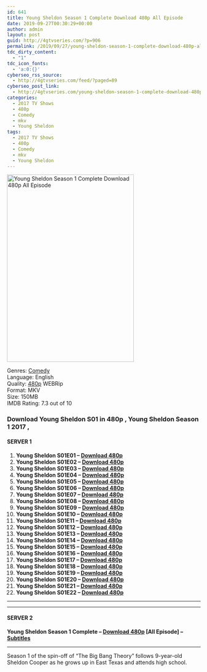 ```yaml
---
id: 641
title: Young Sheldon Season 1 Complete Download 480p All Episode
date: 2019-09-27T00:30:29+00:00
author: admin
layout: post
guid: http://4gtvseries.com/?p=906
permalink: /2019/09/27/young-sheldon-season-1-complete-download-480p-all-episode-3/
tdc_dirty_content:
  - "1"
tdc_icon_fonts:
  - 'a:0:{}'
cyberseo_rss_source:
  - http://4gtvseries.com/feed/?paged=89
cyberseo_post_link:
  - http://4gtvseries.com/young-sheldon-season-1-complete-download-480p-all-episode/
categories:
  - 2017 TV Shows
  - 480p
  - Comedy
  - mkv
  - Young Sheldon
tags:
  - 2017 TV Shows
  - 480p
  - Comedy
  - mkv
  - Young Sheldon
---
```

<img loading="lazy" class="aligncenter" src="https://3.bp.blogspot.com/-NzCSPoRzsHc/XY1X6zt06YI/AAAAAAAAAQk/vpWKAnfZgBQVT2zjzto0y3g_WKCQbMNTgCK4BGAYYCw/s1600/Young%2BSheldon%2BSeason%2B1.jpg" alt="Young Sheldon Season 1 Complete Download 480p All Episode" width="330" height="488" />

Genres:&nbsp;<a href="http://4gtvseries.com/tag/comedy/" data-wpel-link="internal">Comedy</a>  
Language: English  
Quality:&nbsp;<a href="http://4gtvseries.com/tag/480p/" data-wpel-link="internal">480p</a> WEBRip  
Format: MKV  
Size: 150MB  
IMDB Rating: 7.3 out of 10

### **Download Young Sheldon S01 in 480p , Young Sheldon Season 1 2017 ,&nbsp;**

#### <span><strong>SERVER 1</strong></span>

  1. **Young Sheldon S01E01 – <a href="http://slink.dl480p.xyz/Ia0nq" data-wpel-link="external" target="_blank" rel="nofollow external noopener noreferrer" class="wpel-icon-left"><i class="wpel-icon fa fa-download" aria-hidden="true"></i>Download 480p</a>**
  2. **Young Sheldon S01E02 – <a href="http://slink.dl480p.xyz/j05t" data-wpel-link="external" target="_blank" rel="nofollow external noopener noreferrer" class="wpel-icon-left"><i class="wpel-icon fa fa-download" aria-hidden="true"></i>Download 480p</a>**
  3. **Young Sheldon S01E03 – <a href="http://slink.dl480p.xyz/ffO4JWpi" data-wpel-link="external" target="_blank" rel="nofollow external noopener noreferrer" class="wpel-icon-left"><i class="wpel-icon fa fa-download" aria-hidden="true"></i>Download 480p</a>**
  4. **Young Sheldon S01E04 – <a href="http://slink.dl480p.xyz/U7W4" data-wpel-link="external" target="_blank" rel="nofollow external noopener noreferrer" class="wpel-icon-left"><i class="wpel-icon fa fa-download" aria-hidden="true"></i>Download 480p</a>**
  5. **Young Sheldon S01E05 – <a href="http://slink.dl480p.xyz/2ErLR" data-wpel-link="external" target="_blank" rel="nofollow external noopener noreferrer" class="wpel-icon-left"><i class="wpel-icon fa fa-download" aria-hidden="true"></i>Download 480p</a>**
  6. **Young Sheldon S01E06 – <a href="http://slink.dl480p.xyz/IBG4" data-wpel-link="external" target="_blank" rel="nofollow external noopener noreferrer" class="wpel-icon-left"><i class="wpel-icon fa fa-download" aria-hidden="true"></i>Download 480p</a>**
  7. **Young Sheldon S01E07 – <a href="http://slink.dl480p.xyz/HGBDiRW" data-wpel-link="external" target="_blank" rel="nofollow external noopener noreferrer" class="wpel-icon-left"><i class="wpel-icon fa fa-download" aria-hidden="true"></i>Download 480p</a>**
  8. **Young Sheldon S01E08 – <a href="http://slink.dl480p.xyz/VuvHQ3pe" data-wpel-link="external" target="_blank" rel="nofollow external noopener noreferrer" class="wpel-icon-left"><i class="wpel-icon fa fa-download" aria-hidden="true"></i>Download 480p</a>**
  9. **Young Sheldon S01E09 – <a href="http://slink.dl480p.xyz/fZ634" data-wpel-link="external" target="_blank" rel="nofollow external noopener noreferrer" class="wpel-icon-left"><i class="wpel-icon fa fa-download" aria-hidden="true"></i>Download 480p</a>**
 10. **Young Sheldon S01E10 – <a href="http://slink.dl480p.xyz/GdVc" data-wpel-link="external" target="_blank" rel="nofollow external noopener noreferrer" class="wpel-icon-left"><i class="wpel-icon fa fa-download" aria-hidden="true"></i>Download 480p</a>**
 11. **Young Sheldon S01E11 – <a href="http://slink.dl480p.xyz/o3PDv6" data-wpel-link="external" target="_blank" rel="nofollow external noopener noreferrer" class="wpel-icon-left"><i class="wpel-icon fa fa-download" aria-hidden="true"></i>Download 480p</a>**
 12. **Young Sheldon S01E12 – <a href="http://slink.dl480p.xyz/NjX9" data-wpel-link="external" target="_blank" rel="nofollow external noopener noreferrer" class="wpel-icon-left"><i class="wpel-icon fa fa-download" aria-hidden="true"></i>Download 480p</a>**
 13. **Young Sheldon S01E13 – <a href="http://slink.dl480p.xyz/WZMj6" data-wpel-link="external" target="_blank" rel="nofollow external noopener noreferrer" class="wpel-icon-left"><i class="wpel-icon fa fa-download" aria-hidden="true"></i>Download 480p</a>**
 14. **Young Sheldon S01E14 – <a href="http://slink.dl480p.xyz/yPy7" data-wpel-link="external" target="_blank" rel="nofollow external noopener noreferrer" class="wpel-icon-left"><i class="wpel-icon fa fa-download" aria-hidden="true"></i>Download 480p</a>**
 15. **Young Sheldon S01E15 – <a href="http://slink.dl480p.xyz/1TdnDlYN" data-wpel-link="external" target="_blank" rel="nofollow external noopener noreferrer" class="wpel-icon-left"><i class="wpel-icon fa fa-download" aria-hidden="true"></i>Download 480p</a>**
 16. **Young Sheldon S01E16 – <a href="http://slink.dl480p.xyz/bBCIQ5o" data-wpel-link="external" target="_blank" rel="nofollow external noopener noreferrer" class="wpel-icon-left"><i class="wpel-icon fa fa-download" aria-hidden="true"></i>Download 480p</a>**
 17. **Young Sheldon S01E17 – <a href="http://slink.dl480p.xyz/xORKoh" data-wpel-link="external" target="_blank" rel="nofollow external noopener noreferrer" class="wpel-icon-left"><i class="wpel-icon fa fa-download" aria-hidden="true"></i>Download 480p</a>**
 18. **Young Sheldon S01E18 – <a href="http://slink.dl480p.xyz/YPfL" data-wpel-link="external" target="_blank" rel="nofollow external noopener noreferrer" class="wpel-icon-left"><i class="wpel-icon fa fa-download" aria-hidden="true"></i>Download 480p</a>**
 19. **Young Sheldon S01E19 – <a href="http://slink.dl480p.xyz/iXTW1" data-wpel-link="external" target="_blank" rel="nofollow external noopener noreferrer" class="wpel-icon-left"><i class="wpel-icon fa fa-download" aria-hidden="true"></i>Download 480p</a>**
 20. **Young Sheldon S01E20 – <a href="http://slink.dl480p.xyz/VzaYyq7" data-wpel-link="external" target="_blank" rel="nofollow external noopener noreferrer" class="wpel-icon-left"><i class="wpel-icon fa fa-download" aria-hidden="true"></i>Download 480p</a>**
 21. **Young Sheldon S01E21 – <a href="http://slink.dl480p.xyz/2OzLV7z" data-wpel-link="external" target="_blank" rel="nofollow external noopener noreferrer" class="wpel-icon-left"><i class="wpel-icon fa fa-download" aria-hidden="true"></i>Download 480p</a>**
 22. **Young Sheldon S01E22 – <a href="http://slink.dl480p.xyz/mgzCO6C" data-wpel-link="external" target="_blank" rel="nofollow external noopener noreferrer" class="wpel-icon-left"><i class="wpel-icon fa fa-download" aria-hidden="true"></i>Download 480p</a>**

* * *

* * *

#### <span><strong>SERVER 2</strong></span>

**Young Sheldon Season 1 Complete – <a href="http://dl480p.xyz/675/" data-wpel-link="external" target="_blank" rel="nofollow external noopener noreferrer" class="wpel-icon-left"><i class="wpel-icon fa fa-download" aria-hidden="true"></i>Download 480p</a> [All Episode] – <a href="https://subscene.com/subtitles/young-sheldon-first-season" data-wpel-link="external" target="_blank" rel="nofollow external noopener noreferrer" class="wpel-icon-left"><i class="wpel-icon fa fa-download" aria-hidden="true"></i>Subtitles</a>**

* * *

Season 1 of the spin-off of “The Big Bang Theory” follows 9-year-old Sheldon Cooper as he grows up in East Texas and attends high school.

<div align="center">
</div>